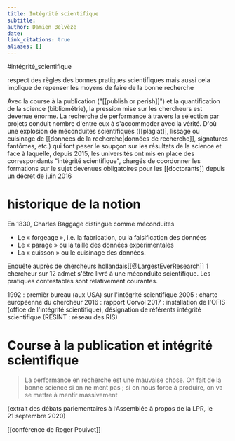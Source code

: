 ```yaml
---
title: Intégrité scientifique
subtitle:
author: Damien Belvèze
date: 
link_citations: true
aliases: []
---
```

#intégrité_scientifique 

respect des règles des bonnes pratiques scientifiques mais aussi cela implique de repenser les moyens de faire de la bonne recherche

Avec la course à la publication ("[[publish or perish]]") et la quantification de la science (bibliométrie), la pression mise sur les chercheurs est devenue énorme. La recherche de performance à travers la sélection par projets conduit nombre d'entre eux à s'accommoder avec la vérité. D'où une explosion de méconduites scientifiques ([[plagiat]], lissage ou cuisinage de [[données de la recherche|données de recherche]], signatures fantômes, etc.) qui font peser le soupçon sur les résultats de la science et face à laquelle, depuis 2015, les universités ont mis en place des correspondants "intégrité scientifique", chargés de coordonner les formations sur le sujet devenues obligatoires pour les [[doctorants]] depuis un décret de juin 2016

# historique de la notion 

En 1830, Charles Baggage distingue comme méconduites

- Le « forgeage », i.e. la fabrication, ou la falsification des données
- Le « parage » ou la taille des données expérimentales
- La « cuisson » ou le cuisinage des données.

Enquête auprès de chercheurs hollandais[[@LargestEverResearch]]
1 chercheur sur 12 admet s'être livré à une méconduite scientifique. 
Les pratiques contestables sont relativement courantes. 

1992 : premièr bureau (aux USA) sur l'intégrité scientifique
2005 : charte européenne du chercheur
2016 : rapport Corvol
2017 : installation de l'OFIS (office de l'intégrité scientifique), désignation de référents intégrité scientifique (RESINT : réseau des RIS)

# Course à la publication et intégrité scientifique

> La performance en recherche est une mauvaise chose. On fait de la bonne science si on ne ment pas ; si on nous force à produire, on va se mettre à mentir massivement

(extrait des débats parlementaires à l’Assemblée à propos de la LPR, le 21 septembre 2020)

[[conférence de Roger Pouivet]]